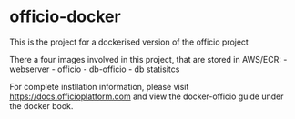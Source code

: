 # officio-docker

This is the project for a dockerised version of the officio project

There a four images involved in this project, that are stored in AWS/ECR:
    - webserver
    - officio
    - db-officio
    - db statisitcs

For complete instllation information, please visit https://docs.officioplatform.com and view the docker-officio guide under the docker book.
